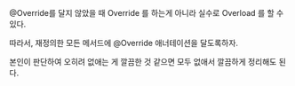 @Override를 달지 않았을 때 Override 를 하는게 아니라 실수로 Overload 를 할 수 있다.

따라서, 재정의한 모든 메서드에 @Override 애너테이션을 달도록하자.

본인이 판단하여 오히려 없애는 게 깔끔한 것 같으면 모두 없애서 깔끔하게 정리해도 된다.